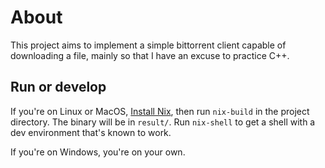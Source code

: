 # About

This project aims to implement a simple bittorrent client capable of downloading a file, mainly so that I have an excuse to practice C++.

## Run or develop

If you're on Linux or MacOS, [Install Nix](https://nixos.org/download.html), then run `nix-build` in the project directory. The binary will be in `result/`. Run `nix-shell` to get a shell with a dev environment that's known to work.

If you're on Windows, you're on your own.
